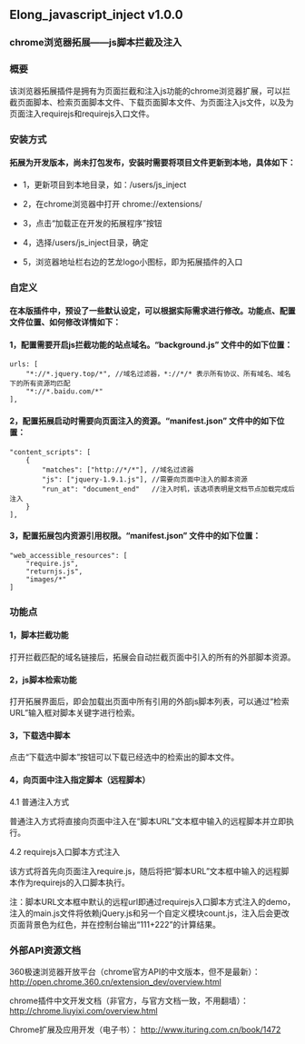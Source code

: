 ## Elong_javascript_inject v1.0.0
### chrome浏览器拓展——js脚本拦截及注入

### 概要

该浏览器拓展插件是拥有为页面拦截和注入js功能的chrome浏览器扩展，可以拦截页面脚本、检索页面脚本文件、下载页面脚本文件、为页面注入js文件，以及为页面注入requirejs和requirejs入口文件。

### 安装方式

#### 拓展为开发版本，尚未打包发布，安装时需要将项目文件更新到本地，具体如下：

- 1，更新项目到本地目录，如：/users/js_inject
    
- 2，在chrome浏览器中打开 chrome://extensions/ 

- 3，点击“加载正在开发的拓展程序”按钮

- 4，选择/users/js_inject目录，确定

- 5，浏览器地址栏右边的艺龙logo小图标，即为拓展插件的入口

### 自定义

#### 在本版插件中，预设了一些默认设定，可以根据实际需求进行修改。功能点、配置文件位置、如何修改详情如下：

#### 1，配置需要开启js拦截功能的站点域名。“background.js” 文件中的如下位置：

    urls: [
    	"*://*.jquery.top/*", //域名过滤器，*://*/* 表示所有协议、所有域名、域名下的所有资源均匹配 
        "*://*.baidu.com/*"
    ],

#### 2，配置拓展启动时需要向页面注入的资源。“manifest.json” 文件中的如下位置：

    "content_scripts": [
		{
			"matches": ["http://*/*"], //域名过滤器
			"js": ["jquery-1.9.1.js"], //需要向页面中注入的脚本资源
			"run_at": "document_end"   //注入时机，该选项表明是文档节点加载完成后注入
		}
	],

#### 3，配置拓展包内资源引用权限。“manifest.json” 文件中的如下位置：

    "web_accessible_resources": [
		"require.js",
		"returnjs.js",
		"images/*"
	]

### 功能点

#### 1，脚本拦截功能

打开拦截匹配的域名链接后，拓展会自动拦截页面中引入的所有的外部脚本资源。

#### 2，js脚本检索功能

打开拓展界面后，即会加载出页面中所有引用的外部js脚本列表，可以通过“检索URL”输入框对脚本关键字进行检索。

#### 3，下载选中脚本

点击“下载选中脚本”按钮可以下载已经选中的检索出的脚本文件。

#### 4，向页面中注入指定脚本（远程脚本）

4.1  普通注入方式

普通注入方式将直接向页面中注入在“脚本URL”文本框中输入的远程脚本并立即执行。

4.2 requirejs入口脚本方式注入

该方式将首先向页面注入require.js，随后将把“脚本URL”文本框中输入的远程脚本作为requirejs的入口脚本执行。

注：脚本URL文本框中默认的远程url即通过requirejs入口脚本方式注入的demo，注入的main.js文件将依赖jQuery.js和另一个自定义模块count.js，注入后会更改页面背景色为红色，并在控制台输出“111+222”的计算结果。

### 外部API资源文档

360极速浏览器开放平台（chrome官方API的中文版本，但不是最新）： http://open.chrome.360.cn/extension_dev/overview.html

chrome插件中文开发文档（非官方，与官方文档一致，不用翻墙）： http://chrome.liuyixi.com/overview.html

Chrome扩展及应用开发（电子书）： http://www.ituring.com.cn/book/1472

